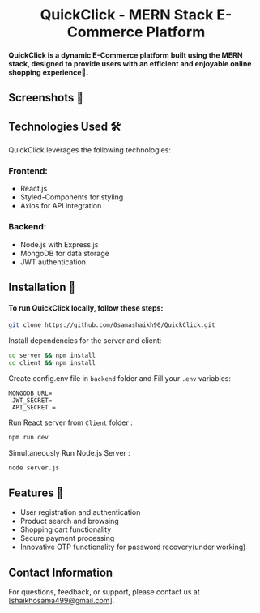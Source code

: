 <h1 align="center"> QuickClick  - MERN Stack E-Commerce Platform </h1>

#### QuickClick is a dynamic E-Commerce platform built using the MERN stack, designed to provide users with an efficient and enjoyable online shopping experience🛒.

## Screenshots 📸


## Technologies Used 🛠️
QuickClick leverages the following technologies:

### Frontend:

+ React.js
+ Styled-Components for styling
+ Axios for API integration

### Backend:

+ Node.js with Express.js
+ MongoDB for data storage
+ JWT authentication

## Installation 🦾

#### To run QuickClick locally, follow these steps:

```bash
git clone https://github.com/Osamashaikh90/QuickClick.git
```
Install dependencies for the server and client:

```bash
cd server && npm install
cd client && npm install
```

Create config.env file in `backend` folder and Fill your `.env` variables:

```env
MONGODB_URL=
 JWT_SECRET= 
 API_SECRET =
```


Run React server from `Client` folder :

```bash
npm run dev
```

Simultaneously Run Node.js Server :

```bash
node server.js
```

## Features 🤖
+ User registration and authentication
+ Product search and browsing
+ Shopping cart functionality
+ Secure payment processing
+ Innovative OTP functionality for password recovery(under working)

## Contact Information
For questions, feedback, or support, please contact us at [shaikhosama499@gmail.com].
